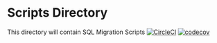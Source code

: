 # Scripts Directory
This directory will contain SQL Migration Scripts
[![CircleCI](https://circleci.com/gh/carlosperri/spring5-mysql-recipe-app.svg?style=svg)](https://circleci.com/gh/carlosperri/spring5-mysql-recipe-app)
[![codecov](https://codecov.io/gh/carlosperri/spring5-mysql-recipe-app/branch/master/graph/badge.svg)](https://codecov.io/gh/carlosperri/spring5-mysql-recipe-app)